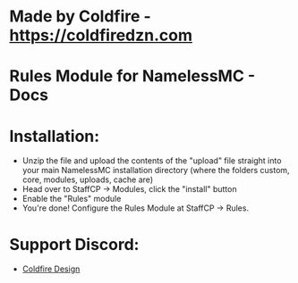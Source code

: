 # Made by Coldfire - https://coldfiredzn.com

# Rules Module for NamelessMC - Docs

# Installation:
- Unzip the file and upload the contents of the "upload" file straight into your main NamelessMC installation directory (where the folders custom, core, modules, uploads, cache are)
- Head over to StaffCP -> Modules, click the "install" button
- Enable the "Rules" module
- You're done! Configure the Rules Module at StaffCP -> Rules.

# Support Discord: 
- [Coldfire Design](https://coldfiredzn.com/discord)
